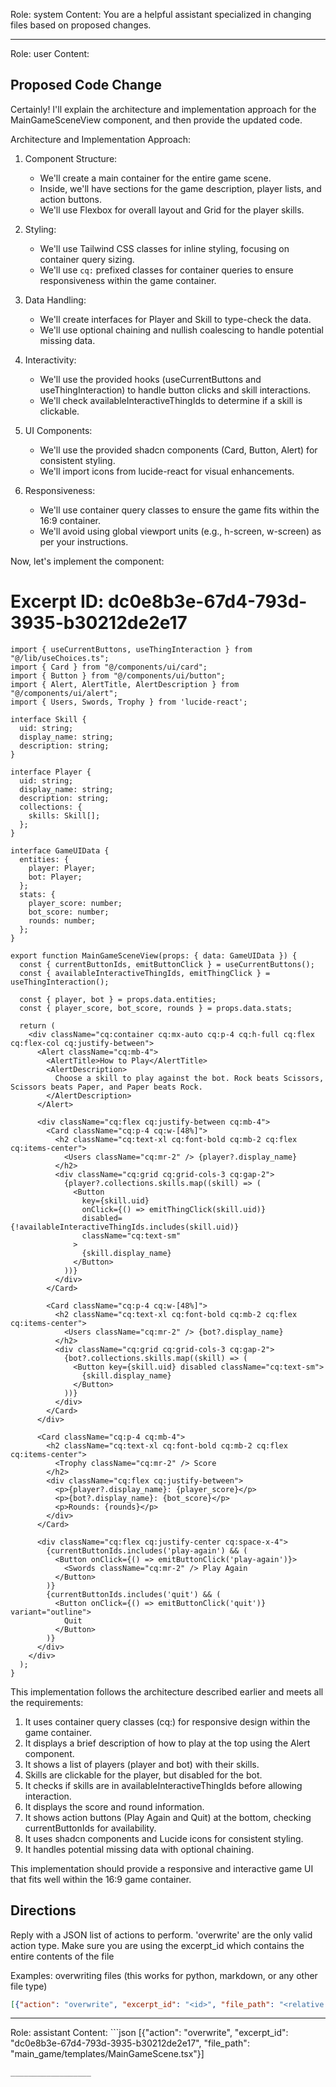 Role: system
Content: You are a helpful assistant specialized in changing files based on proposed changes.
__________________
Role: user
Content: 
## Proposed Code Change
Certainly! I'll explain the architecture and implementation approach for the MainGameSceneView component, and then provide the updated code.

Architecture and Implementation Approach:

1. Component Structure:
   - We'll create a main container for the entire game scene.
   - Inside, we'll have sections for the game description, player lists, and action buttons.
   - We'll use Flexbox for overall layout and Grid for the player skills.

2. Styling:
   - We'll use Tailwind CSS classes for inline styling, focusing on container query sizing.
   - We'll use `cq:` prefixed classes for container queries to ensure responsiveness within the game container.

3. Data Handling:
   - We'll create interfaces for Player and Skill to type-check the data.
   - We'll use optional chaining and nullish coalescing to handle potential missing data.

4. Interactivity:
   - We'll use the provided hooks (useCurrentButtons and useThingInteraction) to handle button clicks and skill interactions.
   - We'll check availableInteractiveThingIds to determine if a skill is clickable.

5. UI Components:
   - We'll use the provided shadcn components (Card, Button, Alert) for consistent styling.
   - We'll import icons from lucide-react for visual enhancements.

6. Responsiveness:
   - We'll use container query classes to ensure the game fits within the 16:9 container.
   - We'll avoid using global viewport units (e.g., h-screen, w-screen) as per your instructions.

Now, let's implement the component:

# Excerpt ID: dc0e8b3e-67d4-793d-3935-b30212de2e17
```tsx main_game/templates/MainGameScene.tsx
import { useCurrentButtons, useThingInteraction } from "@/lib/useChoices.ts";
import { Card } from "@/components/ui/card";
import { Button } from "@/components/ui/button";
import { Alert, AlertTitle, AlertDescription } from "@/components/ui/alert";
import { Users, Swords, Trophy } from 'lucide-react';

interface Skill {
  uid: string;
  display_name: string;
  description: string;
}

interface Player {
  uid: string;
  display_name: string;
  description: string;
  collections: {
    skills: Skill[];
  };
}

interface GameUIData {
  entities: {
    player: Player;
    bot: Player;
  };
  stats: {
    player_score: number;
    bot_score: number;
    rounds: number;
  };
}

export function MainGameSceneView(props: { data: GameUIData }) {
  const { currentButtonIds, emitButtonClick } = useCurrentButtons();
  const { availableInteractiveThingIds, emitThingClick } = useThingInteraction();

  const { player, bot } = props.data.entities;
  const { player_score, bot_score, rounds } = props.data.stats;

  return (
    <div className="cq:container cq:mx-auto cq:p-4 cq:h-full cq:flex cq:flex-col cq:justify-between">
      <Alert className="cq:mb-4">
        <AlertTitle>How to Play</AlertTitle>
        <AlertDescription>
          Choose a skill to play against the bot. Rock beats Scissors, Scissors beats Paper, and Paper beats Rock.
        </AlertDescription>
      </Alert>

      <div className="cq:flex cq:justify-between cq:mb-4">
        <Card className="cq:p-4 cq:w-[48%]">
          <h2 className="cq:text-xl cq:font-bold cq:mb-2 cq:flex cq:items-center">
            <Users className="cq:mr-2" /> {player?.display_name}
          </h2>
          <div className="cq:grid cq:grid-cols-3 cq:gap-2">
            {player?.collections.skills.map((skill) => (
              <Button
                key={skill.uid}
                onClick={() => emitThingClick(skill.uid)}
                disabled={!availableInteractiveThingIds.includes(skill.uid)}
                className="cq:text-sm"
              >
                {skill.display_name}
              </Button>
            ))}
          </div>
        </Card>

        <Card className="cq:p-4 cq:w-[48%]">
          <h2 className="cq:text-xl cq:font-bold cq:mb-2 cq:flex cq:items-center">
            <Users className="cq:mr-2" /> {bot?.display_name}
          </h2>
          <div className="cq:grid cq:grid-cols-3 cq:gap-2">
            {bot?.collections.skills.map((skill) => (
              <Button key={skill.uid} disabled className="cq:text-sm">
                {skill.display_name}
              </Button>
            ))}
          </div>
        </Card>
      </div>

      <Card className="cq:p-4 cq:mb-4">
        <h2 className="cq:text-xl cq:font-bold cq:mb-2 cq:flex cq:items-center">
          <Trophy className="cq:mr-2" /> Score
        </h2>
        <div className="cq:flex cq:justify-between">
          <p>{player?.display_name}: {player_score}</p>
          <p>{bot?.display_name}: {bot_score}</p>
          <p>Rounds: {rounds}</p>
        </div>
      </Card>

      <div className="cq:flex cq:justify-center cq:space-x-4">
        {currentButtonIds.includes('play-again') && (
          <Button onClick={() => emitButtonClick('play-again')}>
            <Swords className="cq:mr-2" /> Play Again
          </Button>
        )}
        {currentButtonIds.includes('quit') && (
          <Button onClick={() => emitButtonClick('quit')} variant="outline">
            Quit
          </Button>
        )}
      </div>
    </div>
  );
}
```

This implementation follows the architecture described earlier and meets all the requirements:

1. It uses container query classes (cq:) for responsive design within the game container.
2. It displays a brief description of how to play at the top using the Alert component.
3. It shows a list of players (player and bot) with their skills.
4. Skills are clickable for the player, but disabled for the bot.
5. It checks if skills are in availableInteractiveThingIds before allowing interaction.
6. It displays the score and round information.
7. It shows action buttons (Play Again and Quit) at the bottom, checking currentButtonIds for availability.
8. It uses shadcn components and Lucide icons for consistent styling.
9. It handles potential missing data with optional chaining.

This implementation should provide a responsive and interactive game UI that fits well within the 16:9 game container.

## Directions
Reply with a JSON list of actions to perform. 'overwrite' are the only valid action type. 
Make sure you are using the excerpt_id which contains the entire contents of the file

Examples:
overwriting files (this works for python, markdown, or any other file type)
```json output_example1
[{"action": "overwrite", "excerpt_id": "<id>", "file_path": "<relative file path>"}]
```

__________________
Role: assistant
Content: ```json
[{"action": "overwrite", "excerpt_id": "dc0e8b3e-67d4-793d-3935-b30212de2e17", "file_path": "main_game/templates/MainGameScene.tsx"}]
```
__________________
